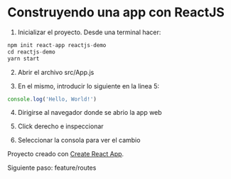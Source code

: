 # Construyendo una app con ReactJS

1) Inicializar el proyecto. Desde una terminal hacer:

```js
npm init react-app reactjs-demo
cd reactjs-demo
yarn start
```

2) Abrir el archivo src/App.js

3) En el mismo, introducir lo siguiente en la linea 5:

```js
console.log('Hello, World!')
```

4) Dirigirse al navegador donde se abrio la app web

5) Click derecho e inspeccionar

6) Seleccionar la consola para ver el cambio

Proyecto creado con [Create React App](https://github.com/facebook/create-react-app).

Siguiente paso: feature/routes

